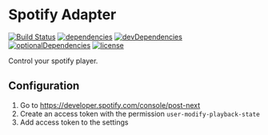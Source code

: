 # Spotify Adapter

[![Build Status](https://travis-ci.org/tim-hellhake/spotify-adapter.svg?branch=master)](https://travis-ci.org/tim-hellhake/spotify-adapter)
[![dependencies](https://david-dm.org/tim-hellhake/spotify-adapter.svg)](https://david-dm.org/tim-hellhake/spotify-adapter)
[![devDependencies](https://david-dm.org/tim-hellhake/spotify-adapter/dev-status.svg)](https://david-dm.org/tim-hellhake/spotify-adapter?type=dev)
[![optionalDependencies](https://david-dm.org/tim-hellhake/spotify-adapter/optional-status.svg)](https://david-dm.org/tim-hellhake/spotify-adapter?type=optional)
[![license](https://img.shields.io/badge/license-MPL--2.0-blue.svg)](LICENSE)

Control your spotify player.

## Configuration
1. Go to https://developer.spotify.com/console/post-next
2. Create an access token with the permission `user-modify-playback-state`
3. Add access token to the settings
